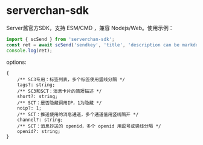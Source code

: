 # serverchan-sdk

Server酱官方SDK，支持 ESM/CMD ，兼容 Nodejs/Web。使用示例：

```js
import { scSend } from 'serverchan-sdk';
const ret = await scSend('sendkey', 'title', 'description can be markdown', {tags:'服务器报警|图片'})
console.log(ret);
```

options:

```jsonc
{
    /** SC3专用：标签列表，多个标签使用竖线分隔 */
    tags?: string;
    /** SC3和SCT：消息卡片的简短描述 */
    short?: string;
    /** SCT：是否隐藏调用IP，1为隐藏 */
    noip?: 1;
    /** SCT：推送使用的消息通道，多个通道值用竖线隔开 */
    channel?: string;
    /** SCT：消息抄送的 openid，多个 openid 用逗号或竖线分隔 */
    openid?: string;
}
```
